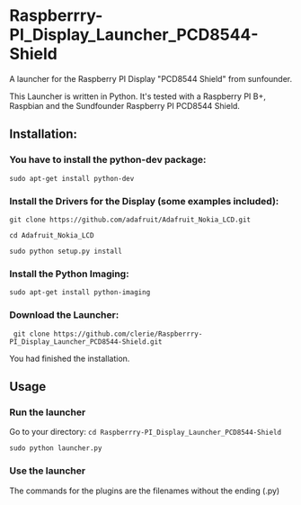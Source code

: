 # Raspberrry-PI_Display_Launcher_PCD8544-Shield
A launcher for the Raspberry PI Display "PCD8544 Shield" from sunfounder.

This Launcher is written in Python.
It's tested with a Raspberry PI B+, Raspbian and the Sundfounder Raspberry PI PCD8544 Shield.

## Installation:

### You have to install the python-dev package:

``` sudo apt-get install python-dev ```

### Install the Drivers for the Display (some examples included):

``` git clone https://github.com/adafruit/Adafruit_Nokia_LCD.git ```

``` cd Adafruit_Nokia_LCD ```

``` sudo python setup.py install ```

### Install the Python Imaging:
 
``` sudo apt-get install python-imaging ```

### Download the Launcher:

``` git clone https://github.com/clerie/Raspberrry-PI_Display_Launcher_PCD8544-Shield.git```

You had finished the installation.

## Usage

### Run the launcher

Go to your directory:
``` cd Raspberrry-PI_Display_Launcher_PCD8544-Shield ```

``` sudo python launcher.py ```

### Use the launcher

The commands for the plugins are the filenames without the ending (.py)
